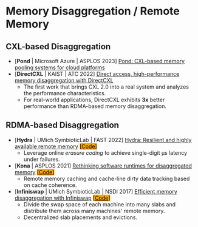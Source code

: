 # Memory Disaggregation / Remote Memory

## CXL-based Disaggregation

* \[**Pond** | Microsoft Azure | ASPLOS 2023] [Pond: CXL-based memory pooling systems for cloud platforms](https://www.microsoft.com/en-us/research/publication/pond-cxl-based-memory-pooling-systems-for-cloud-platforms/)
* \[**DirectCXL** | KAIST | ATC 2022] [Direct access, high-performance memory disaggregation with DirectCXL](https://www.usenix.org/conference/atc22/presentation/gouk)
  * The first work that brings CXL 2.0 into a real system and analyzes the performance characteristics.
  * For real-world applications, DirectCXL exhibits **3x** better performance than RDMA-based memory disaggregation.

## RDMA-based Disaggregation

* \[**Hydra** | UMich SymbioticLab | FAST 2022] [Hydra: Resilient and highly available remote memory](https://www.usenix.org/conference/fast22/presentation/lee) <mark style="background-color:orange;">\[</mark>[<mark style="background-color:orange;">Code</mark>](https://github.com/SymbioticLab/Hydra)<mark style="background-color:orange;">]</mark>
  * Leverage online _erasure coding_ to achieve single-digit μs latency under failures.
* \[**Kona** | ASPLOS 2021] [Rethinking software runtimes for disaggregated memory](https://doi.org/10.1145/3445814.3446713) <mark style="background-color:orange;">\[</mark>[<mark style="background-color:orange;">Code</mark>](https://github.com/project-kona/asplos21-ae)<mark style="background-color:orange;">]</mark>
  * Remote memory caching and cache-line dirty data tracking based on cache coherence.
* \[**Infiniswap** | UMich SymbioticLab | NSDI 2017] [Efficient memory disaggregation with Infiniswap](https://www.usenix.org/conference/nsdi17/technical-sessions/presentation/gu) <mark style="background-color:orange;">\[</mark>[<mark style="background-color:orange;">Code</mark>](https://github.com/SymbioticLab/Infiniswap)<mark style="background-color:orange;">]</mark>
  * Divide the swap space of each machine into many slabs and distribute them across many machines' remote memory.
  * Decentralized slab placements and evictions.
